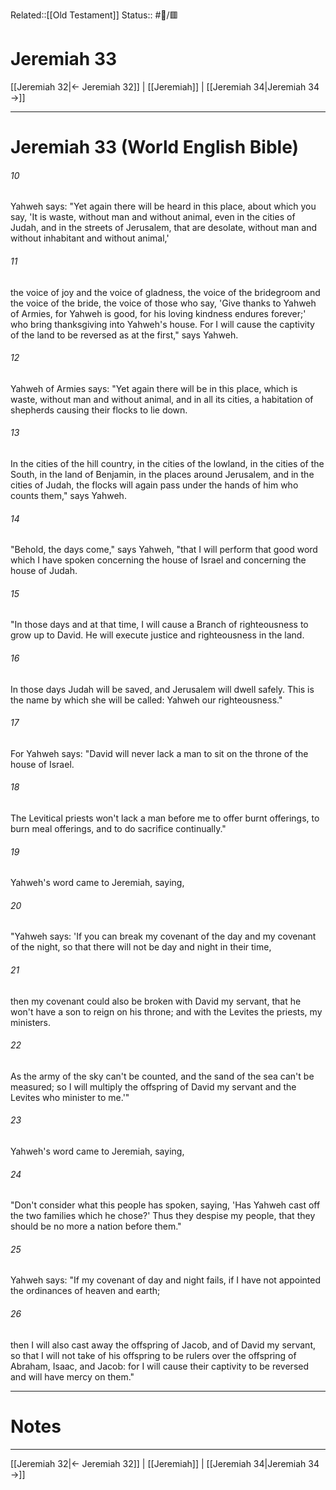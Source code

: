 Related::[[Old Testament]]
Status:: #📖/🟥
# Jeremiah 33

[[Jeremiah 32|← Jeremiah 32]] | [[Jeremiah]] | [[Jeremiah 34|Jeremiah 34 →]]
***

# Jeremiah 33 (World English Bible) 

###### 10 
Yahweh says: "Yet again there will be heard in this place, about which you say, 'It is waste, without man and without animal, even in the cities of Judah, and in the streets of Jerusalem, that are desolate, without man and without inhabitant and without animal,' 

###### 11 
the voice of joy and the voice of gladness, the voice of the bridegroom and the voice of the bride, the voice of those who say, 'Give thanks to Yahweh of Armies, for Yahweh is good, for his loving kindness endures forever;' who bring thanksgiving into Yahweh's house. For I will cause the captivity of the land to be reversed as at the first," says Yahweh. 

###### 12 
Yahweh of Armies says: "Yet again there will be in this place, which is waste, without man and without animal, and in all its cities, a habitation of shepherds causing their flocks to lie down. 

###### 13 
In the cities of the hill country, in the cities of the lowland, in the cities of the South, in the land of Benjamin, in the places around Jerusalem, and in the cities of Judah, the flocks will again pass under the hands of him who counts them," says Yahweh. 

###### 14 
"Behold, the days come," says Yahweh, "that I will perform that good word which I have spoken concerning the house of Israel and concerning the house of Judah. 

###### 15 
"In those days and at that time, I will cause a Branch of righteousness to grow up to David. He will execute justice and righteousness in the land. 

###### 16 
In those days Judah will be saved, and Jerusalem will dwell safely. This is the name by which she will be called: Yahweh our righteousness." 

###### 17 
For Yahweh says: "David will never lack a man to sit on the throne of the house of Israel. 

###### 18 
The Levitical priests won't lack a man before me to offer burnt offerings, to burn meal offerings, and to do sacrifice continually." 

###### 19 
Yahweh's word came to Jeremiah, saying, 

###### 20 
"Yahweh says: 'If you can break my covenant of the day and my covenant of the night, so that there will not be day and night in their time, 

###### 21 
then my covenant could also be broken with David my servant, that he won't have a son to reign on his throne; and with the Levites the priests, my ministers. 

###### 22 
As the army of the sky can't be counted, and the sand of the sea can't be measured; so I will multiply the offspring of David my servant and the Levites who minister to me.'" 

###### 23 
Yahweh's word came to Jeremiah, saying, 

###### 24 
"Don't consider what this people has spoken, saying, 'Has Yahweh cast off the two families which he chose?' Thus they despise my people, that they should be no more a nation before them." 

###### 25 
Yahweh says: "If my covenant of day and night fails, if I have not appointed the ordinances of heaven and earth; 

###### 26 
then I will also cast away the offspring of Jacob, and of David my servant, so that I will not take of his offspring to be rulers over the offspring of Abraham, Isaac, and Jacob: for I will cause their captivity to be reversed and will have mercy on them."

---
# Notes


***
[[Jeremiah 32|← Jeremiah 32]] | [[Jeremiah]] | [[Jeremiah 34|Jeremiah 34 →]]
